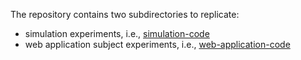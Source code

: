 The repository contains two subdirectories to replicate:
- simulation experiments, i.e., [simulation-code](simulation-code/README.md)
- web application subject experiments, i.e., [web-application-code](web-application-code/README.md)
